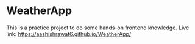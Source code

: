 # WeatherApp
This is a practice project to do some hands-on frontend knowledge.
Live link: https://aashishrawat6.github.io/WeatherApp/

